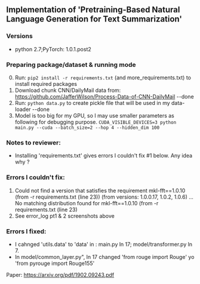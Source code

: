 ## Implementation of 'Pretraining-Based Natural Language Generation for Text Summarization'
### Versions
* python 2.7;PyTorch: 1.0.1.post2

### Preparing package/dataset & running mode
0. Run: `pip2 install -r requirements.txt` (and more_requirements.txt) to install required packages
1. Download chunk CNN/DailyMail data from: https://github.com/JafferWilson/Process-Data-of-CNN-DailyMail --done
2. Run: `python data.py` to create pickle file that will be used in my data-loader --done
3. Model is too big for my GPU, so I may use smaller parameters as following for debugging purpose. 
`CUDA_VISIBLE_DEVICES=3 python main.py --cuda --batch_size=2 --hop 4 --hidden_dim 100`

### Notes to reviewer:
* Installing 'requirements.txt' gives errors I couldn't fix #1 below. Any idea why ?

### Errors I couldn't fix:
1. Could not find a version that satisfies the requirement mkl-fft==1.0.10 (from -r requirements.txt (line 23)) (from versions: 1.0.0.17, 1.0.2, 1.0.6) ... No matching distribution found for mkl-fft==1.0.10 (from -r requirements.txt (line 23)
2. See error_log pt1 & 2 screenshots above

### Errors I fixed:
* I cahnged 'utils.data' to 'data' in : main.py ln 17;  model/transformer.py ln 7. 
* In model/common_layer.py", ln 17 changed 'from rouge import Rouge' yo 'from pyrouge import Rouge155' 

Paper: https://arxiv.org/pdf/1902.09243.pdf 
